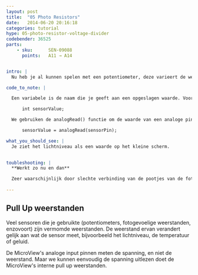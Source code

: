 ```yaml
---
layout: post
title:  "05 Photo Resistors"
date:   2014-06-20 20:16:18
categories: tutorial
hype: 05-photo-resistor-voltage-divider
codebender: 36525
parts:
    - sku:	    SEN-09088
      points:	A11 → A14


intro: |
  Nu heb je al kunnen spelen met een potentiometer, deze varieert de weerstand aan de hand van het draaien van een knop. In hetvolgende voorbeeld gebruik je een fotogevoelige weerstand, deze verandert ook de weerstand, alleen nu gekoppeld aan de hoeveelheid licht dat de sensor ontvangt. 

code_to_note: |

  Een variabele is de naam die je geeft aan een opgeslagen waarde. Voordat je dus een waarde kunt gebruiken moet je er een naam aankoppelen ofwel declareren. In de code is dat het Engelse woord: "declare". Bijvoorbeeld sensorValue, van het type "int" (integer). Let op de juiste spelling. Schrijf de variabele dus altijd precies zoals je hem hebt gedeclareerd. Inclusief het gebruik van kleine en hoofdletters! Net zoals je doet bij je voor en achternaam. 

      int sensorValue;

  We gebruiken de analogRead() functie om de waarde van een analoge pin uit te lezen. analogRead() takes one parameter, the analog pin you want to use ("sensorPin"), and returns a number ("sensorValue") between 0 (0 volts) and 1023 (5 volts).

      sensorValue = analogRead(sensorPin);

what_you_should_see: |
  Je ziet het lichtniveau als een waarde op het kleine scherm. 
  

toubleshooting: |
  **Werkt zo nu en dan**

  Zeer waarschijnlijk door slechte verbinding van de pootjes van de fotogevoelige weerstand. Probeer deze aan te drukken. 
  
---
```

## Pull Up weerstanden

Veel sensoren die je gebruikte (potentiometers, fotogevoelige weerstanden, enzovoort) zijn vermomde weerstanden. De weerstand ervan verandert gelijk aan wat de sensor meet, bijvoorbeeld het lichtniveau, de temperatuur of geluid. 

De MicroView's analoge input pinnen meten de spanning, en niet de weerstand. Maar we kunnen eenvoudig de spanning uitlezen doet de MicroView's interne pull up weerstanden.